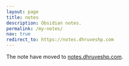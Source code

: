 ```yaml
---
layout: page
title: notes
description: Obsidian notes.
permalink: /my-notes/
nav: true
redirect_to: https://notes.dhruveshp.com
---
```


The note have moved to [notes.dhruveshp.com](https://notes.dhruveshp.com).